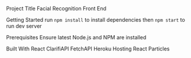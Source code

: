 Project Title
Facial Recognition Front End

Getting Started
run `npm install` to install dependencies then `npm start` to run dev server

Prerequisites
Ensure latest Node.js and NPM are installed

Built With
React
ClarifiAPI
FetchAPI
Heroku Hosting
React Particles
